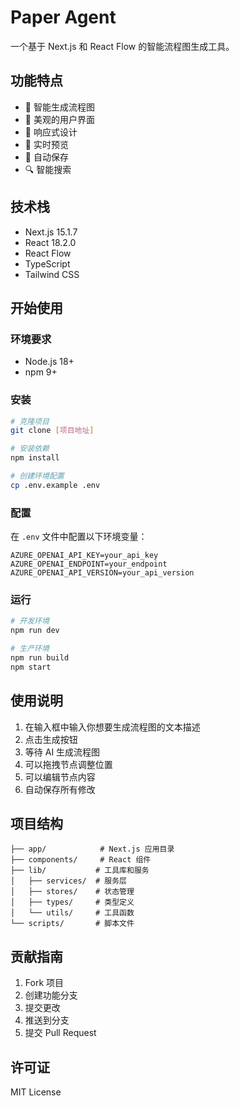 # Paper Agent

一个基于 Next.js 和 React Flow 的智能流程图生成工具。

## 功能特点

- 🤖 智能生成流程图
- 🎨 美观的用户界面
- 📱 响应式设计
- 🔄 实时预览
- 💾 自动保存
- 🔍 智能搜索

## 技术栈

- Next.js 15.1.7
- React 18.2.0
- React Flow
- TypeScript
- Tailwind CSS

## 开始使用

### 环境要求

- Node.js 18+
- npm 9+

### 安装

```bash
# 克隆项目
git clone [项目地址]

# 安装依赖
npm install

# 创建环境配置
cp .env.example .env
```

### 配置

在 `.env` 文件中配置以下环境变量：

```env
AZURE_OPENAI_API_KEY=your_api_key
AZURE_OPENAI_ENDPOINT=your_endpoint
AZURE_OPENAI_API_VERSION=your_api_version
```

### 运行

```bash
# 开发环境
npm run dev

# 生产环境
npm run build
npm start
```

## 使用说明

1. 在输入框中输入你想要生成流程图的文本描述
2. 点击生成按钮
3. 等待 AI 生成流程图
4. 可以拖拽节点调整位置
5. 可以编辑节点内容
6. 自动保存所有修改

## 项目结构

```
├── app/            # Next.js 应用目录
├── components/     # React 组件
├── lib/           # 工具库和服务
│   ├── services/  # 服务层
│   ├── stores/    # 状态管理
│   ├── types/     # 类型定义
│   └── utils/     # 工具函数
└── scripts/       # 脚本文件
```

## 贡献指南

1. Fork 项目
2. 创建功能分支
3. 提交更改
4. 推送到分支
5. 提交 Pull Request

## 许可证

MIT License

